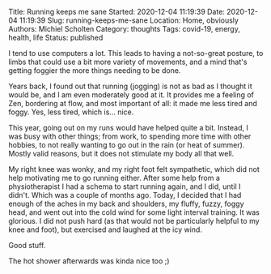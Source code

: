 Title: Running keeps me sane
Started: 2020-12-04 11:19:39
Date: 2020-12-04 11:19:39
Slug: running-keeps-me-sane
Location: Home, obviously
Authors: Michiel Scholten
Category: thoughts
Tags: covid-19, energy, health, life
Status: published

I tend to use computers a lot. This leads to having a not-so-great posture, to limbs that could use a bit more variety of movements, and a mind that's getting foggier the more things needing to be done.

Years back, I found out that running (jogging) is not as bad as I thought it would be, and I am even moderately good at it. It provides me a feeling of Zen, bordering at flow, and most important of all: it made me less tired and foggy. Yes, less tired, which is... nice.

This year, going out on my runs would have helped quite a bit. Instead, I was busy with other things; from work, to spending more time with other hobbies, to not really wanting to go out in the rain (or heat of summer). Mostly valid reasons, but it does not stimulate my body all that well.

My right knee was wonky, and my right foot felt sympathetic, which did not help motivating me to go running either. After some help from a physiotherapist I had a schema to start running again, and I did, until I didn't. Which was a couple of months ago. Today, I decided that I had enough of the aches in my back and shoulders, my fluffy, fuzzy, foggy head, and went out into the cold wind for some light interval training. It was glorious. I did not push hard (as that would not be particularly helpful to my knee and foot), but exercised and laughed at the icy wind.

Good stuff.

The hot shower afterwards was kinda nice too ;)
